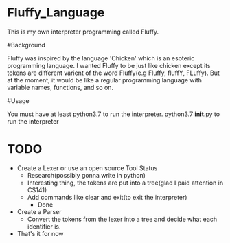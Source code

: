 # Fluffy_Language
This is my own interpreter programming called Fluffy.

#Background

Fluffy was inspired by the language 'Chicken' which is an esoteric programming language.
I wanted Fluffy to be just like chicken except its tokens are different varient of 
the word Fluffy(e.g Fluffy, fluffY, FLuffy). But at the moment, it would be like
a regular programming language with variable names, functions, and so on.

#Usage

You must have at least python3.7 to run the interpreter.
python3.7 __init__.py to run the interpreter


# TODO

* Create a Lexer or use an open source Tool
    Status
	* Research(possibly gonna write in python)
	* Interesting thing, the tokens are put into a tree(glad I paid attention in CS141)
	* Add commands like clear and exit(to exit the interpreter)
	    * Done
* Create a Parser
    * Convert the tokens from the lexer into a tree and decide what each identifier is.
* That's it for now
 

